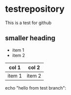 # testrepository
This is a test for github

## smaller heading

- item 1
- item 2

col 1 | col 2
---|---
item 1 | item 2

echo "hello from test branch":
